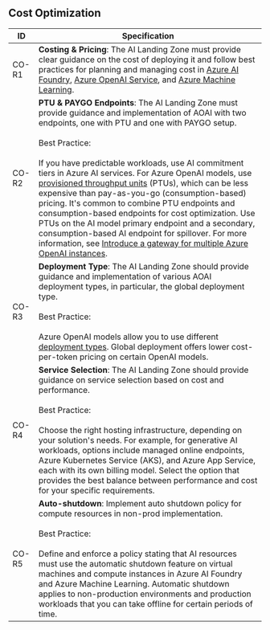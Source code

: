 ## Cost Optimization

| ID    | Specification |
|-------|--------------|
| CO-R1 | **Costing & Pricing**: The AI Landing Zone must provide clear guidance on the cost of deploying it and follow best practices for planning and managing cost in [Azure AI Foundry](https://learn.microsoft.com/en-us/azure/ai-studio/how-to/costs-plan-manage), [Azure OpenAI Service](https://learn.microsoft.com/en-us/azure/ai-services/openai/how-to/manage-costs), and [Azure Machine Learning](https://learn.microsoft.com/en-us/azure/machine-learning/concept-plan-manage-cost). |
| CO-R2 | **PTU & PAYGO Endpoints**: The AI Landing Zone must provide guidance and implementation of AOAI with two endpoints, one with PTU and one with PAYGO setup.<br><br>Best Practice:<br><br>If you have predictable workloads, use AI commitment tiers in Azure AI services. For Azure OpenAI models, use [provisioned throughput units](https://learn.microsoft.com/en-us/azure/ai-services/openai/concepts/provisioned-throughput) (PTUs), which can be less expensive than pay-as-you-go (consumption-based) pricing. It's common to combine PTU endpoints and consumption-based endpoints for cost optimization. Use PTUs on the AI model primary endpoint and a secondary, consumption-based AI endpoint for spillover. For more information, see [Introduce a gateway for multiple Azure OpenAI instances](https://learn.microsoft.com/en-us/azure/architecture/ai-ml/guide/azure-openai-gateway-multi-backend#multiple-azure-openai-instances-in-a-single-region-and-single-subscription). |
| CO-R3 | **Deployment Type**: The AI Landing Zone should provide guidance and implementation of various AOAI deployment types, in particular, the global deployment type.<br><br>Best Practice:<br><br>Azure OpenAI models allow you to use different [deployment types](https://learn.microsoft.com/en-us/azure/ai-services/openai/how-to/deployment-types). Global deployment offers lower cost-per-token pricing on certain OpenAI models. |
| CO-R4 | **Service Selection**: The AI Landing Zone should provide guidance on service selection based on cost and performance.<br><br>Best Practice:<br><br>Choose the right hosting infrastructure, depending on your solution's needs. For example, for generative AI workloads, options include managed online endpoints, Azure Kubernetes Service (AKS), and Azure App Service, each with its own billing model. Select the option that provides the best balance between performance and cost for your specific requirements. |
| CO-R5 | **Auto-shutdown**: Implement auto shutdown policy for compute resources in non-prod implementation.<br><br>Best Practice:<br><br>Define and enforce a policy stating that AI resources must use the automatic shutdown feature on virtual machines and compute instances in Azure AI Foundry and Azure Machine Learning. Automatic shutdown applies to non-production environments and production workloads that you can take offline for certain periods of time. |

